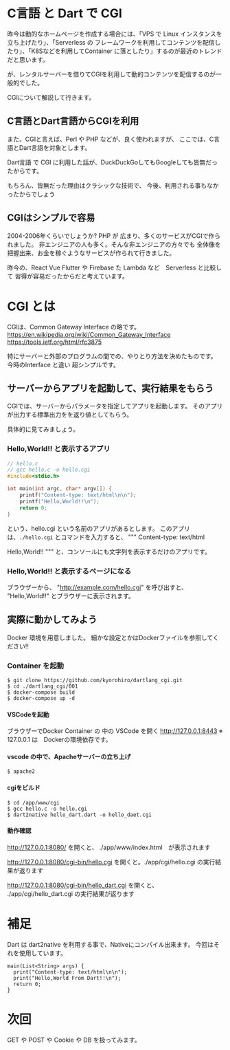 # C言語 と Dart で CGI

昨今は動的なホームページを作成する場合には、「VPS で Linux インスタンスを立ち上げたり」、「Serverless の フレームワークを利用してコンテンツを配信したり」、「K8Sなどを利用してContainer に落としたり」するのが最近のトレンドだと思います。

が、レンタルサーバーを借りてCGIを利用して動的コンテンツを配信するのが一般的でした。

CGIについて解説して行きます。

## C言語とDart言語からCGIを利用

また、CGIと言えば、Perl や PHP などが、良く使われますが、
ここでは、C言語とDart言語を対象とします。

Dart言語 で CGI に利用した話が、DuckDuckGoしてもGoogleしても皆無だったからです。

もちろん、皆無だった理由はクラシックな技術で、
今後、利用される事もなかったからでしょう

## CGIはシンプルで容易

2004-2006年くらいでしょうか? PHP が 広まり、多くのサービスがCGIで作られました。
非エンジニアの人も多く。そんな非エンジニアの方々でも
全体像を把握出来、お金を稼ぐようなサービスが作られて行きました。

昨今の、React Vue Flutter や Firebase た Lambda など　Serverless と比較して
習得が容易だったからだと考えています。


# CGI とは

CGIは、Common Gateway Interface の略です。
https://en.wikipedia.org/wiki/Common_Gateway_Interface
https://tools.ietf.org/html/rfc3875

特にサーバーと外部のプログラムの間での、やりとり方法を決めたものです。
今時のInterface と違い 超シンプルです。


## サーバーからアプリを起動して、実行結果をもらう

CGIでは、サーバーからパラメータを指定してアプリを起動します。
そのアプリが出力する標準出力をを返り値としてもらう。

具体的に見てみましょう。



### Hello,World!! と表示するアプリ
```:hello.c
// hello.c
// gcc hello.c -o hello.cgi
#include<stdio.h>

int main(int argc, char* argv[]) {
    printf("Content-type: text/html\n\n");
    printf("Hello,World!!\n");
    return 0;
}

```

という、hello.cgi という名前のアプリがあるとします。
このアプリは、`./hello.cgi`  とコマンドを入力すると、
"""
Content-type: text/html

Hello,World!!
"""
と、コンソールにも文字列を表示するだけのアプリです。

### Hello,World!! と表示するページになる

ブラウザーから、 "http://example.com/hello.cgi" を呼び出すと、
"Hello,World!!" とブラウザーに表示されます。


## 実際に動かしてみよう

Docker 環境を用意しました。
細かな設定とかはDockerファイルを参照してください!!


### Container を起動
```
$ git clone https://github.com/kyorohiro/dartlang_cgi.git
$ cd ./dartlang_cgi/001
$ docker-compose build
$ docker-compose up -d
```

#### VSCodeを起動

ブラウザーでDocker Container の 中の VSCode を開く
http://127.0.0.1:8443 
※ 127.0.0.1 は　Dockerの環境依存です。


#### vscode の中で、Apacheサーバーの立ち上げ

```
$ apache2
```


#### cgiをビルド

```
$ cd /app/www/cgi
$ gcc hello.c -o hello.cgi
$ dart2native hello_dart.dart -o hello_daet.cgi
```

#### 動作確認

http://127.0.0.1:8080/ を開くと、 ./app/www/index.html　が表示されます

http://127.0.0.1:8080/cgi-bin/hello.cgi を開くと。./app/cgi/hello.cgi の実行結果が返ります

http://127.0.0.1:8080/cgi-bin/hello_dart.cgi を開くと、 ./app/cgi/hello_dart.cgi の実行結果が返ります


# 補足
Dart は dart2native を利用する事で、Nativeにコンパイル出来ます。
今回はそれを使用しています。

```
main(List<String> args) {
  print("Content-type: text/html\n\n");
  print("Hello,World From Dart!!\n");
  return 0;
}
```


# 次回

GET や POST や Cookie や
DB を扱ってみます。


